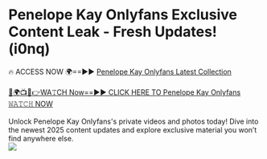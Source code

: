 # Penelope Kay Onlyfans Exclusive Content Leak - Fresh Updates! (i0nq)

🔥 ACCESS NOW 🌍==►► <a href="https://tinyurl.com/kvy9nzfs" rel="nofollow">Penelope Kay Onlyfans Latest Collection</a>
<br><br>
[🔴🌍📺📱👉WA𝚃CH Now==►► CLICK HERE TO Penelope Kay Onlyfans 𝚆𝙰𝚃𝙲𝙷 NOW](https://tinyurl.com/kvy9nzfs)
<br><br>
Unlock Penelope Kay Onlyfans's private videos and photos today! Dive into the newest 2025 content updates and explore exclusive material you won’t find anywhere else.
<br>
<a href="https://tinyurl.com/kvy9nzfs" rel="nofollow" data-target="animated-image.originalLink"><img src="https://camo.githubusercontent.com/8a4f000d20f83aca3bf7ec5f350d767afa0574a8a352519fd8cfa583a6f93a33/68747470733a2f2f692e696d6775722e636f6d2f644a486b345a712e676966" data-canonical-src="https://i.imgur.com/dJHk4Zq.gif" style="max-width: 100%; display: inline-block;" data-target="animated-image.originalImage"></a>
<br>
